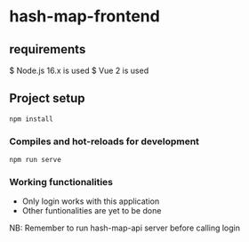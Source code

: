 # hash-map-frontend

## requirements

$ Node.js 16.x is used
$ Vue 2 is used


## Project setup
```
npm install
```

### Compiles and hot-reloads for development
```
npm run serve
```

### Working functionalities

* Only login works with this application
* Other funtionalities are yet to be done  

NB: Remember to run hash-map-api server before calling login
